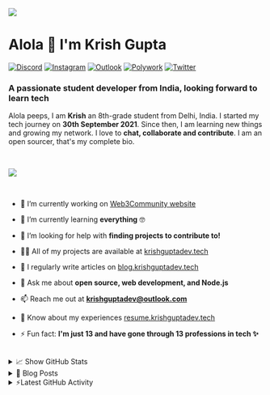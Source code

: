 ![](https://github.com/krishguptadev/krishguptadev/raw/main/banner.png)

# Alola 👋 I'm Krish Gupta

[![Discord](https://img.shields.io/badge/CodeEmAll%20Community%0A-%237289DA.svg?style=for-the-badge&logo=discord&logoColor=white)](https://krish.ninja/discord)
[![Instagram](https://img.shields.io/badge/%40krishguptadev%0A-%23E4405F.svg?style=for-the-badge&logo=Instagram&logoColor=white)](https://www.instagram.com/krishguptadev)
[![Outlook](https://img.shields.io/badge/E%20Mail-0078D4?style=for-the-badge&logo=microsoft-outlook&logoColor=white)](mailto:krishguptadev@outlook.com)
[![Polywork](https://img.shields.io/badge/Polywork-543DE0?style=for-the-badge&logo=polywork&logoColor=black)](https://poly.work/krishguptadev)
[![Twitter](https://img.shields.io/badge/%40krishguptadev-%231DA1F2.svg?style=for-the-badge&logo=Twitter&logoColor=white)](https://twitter.com/krishguptadev)

### A passionate student developer from India, looking forward to learn tech

<p>

Alola peeps, I am **Krish** an 8th-grade student from Delhi, India. I started my tech journey on **30th September 2021**. Since then, I am learning new things and growing my network. I love to **chat, collaborate and contribute**. I am an open sourcer, that's my complete bio.

</p> <br />

![](https://github-profile-trophy.vercel.app/?username=krishguptadev&row=1&theme=onedark&margin-w=15&margin-h=15&no-frame=true)

<br />
  
<p>
  
- 🔭 I’m currently working on [Web3Community website](https://github.com/web3community/web3community.github.io)

- 🌱 I’m currently learning **everything** 🤓

- 🤝 I’m looking for help with **finding projects to contribute to!**

- 👨‍💻 All of my projects are available at [krishguptadev.tech](https://krishguptadev.tech)

- 📝 I regularly write articles on [blog.krishguptadev.tech](https://blog.krishguptadev.tech)

- 💬 Ask me about **open source, web development, and Node.js**

- 📫 Reach me out at **krishguptadev@outlook.com**

- 📄 Know about my experiences [resume.krishguptadev.tech](resume.krishguptadev.tech)

- ⚡ Fun fact: **I'm just 13 and have gone through 13 professions in tech ✨**

</p> <br />

<details>
  <summary>📈 Show GitHub Stats</summary>
  <br />
  <p align="center">
  <img width="49%" src="https://github-readme-stats.vercel.app/api?username=krishguptadev&show_icons=true&locale=en&count_private=true&hide_border=true&title_color=fff&text_color=ddd&icon_color=1CADFB&bg_color=0F2D3D&include_all_commits=true" />
  <img width="49%" src="https://github-readme-streak-stats.herokuapp.com?user=krishguptadev&hide_border=true&date_format=M%20j%5B%2C%20Y%5D&background=0F2D3D&stroke=1CADFB&ring=1CADFB&fire=1CADFB&currStreakNum=FFFFFF&sideNums=FFFFFF&currStreakLabel=1CADFB&border=DDDDDD00&sideLabels=DDDDDD&dates=CCCCCC" />
</p>

<img src="https://activity-graph.herokuapp.com/graph?username=krishguptadev&bg_color=0f2d3d&color=1cadfb&line=1cadfb&point=1cadfb&area=true&hide_border=true">
</details>

<details>
  <summary>📕 Blog Posts</summary>
  <br />

<!-- BLOG-POST-LIST:START -->
- [Open Source, my experience till now.](https://blog.krishguptadev.tech/open-source-my-experience-till-now)
- [Appwrite: All you need to know](https://blog.krishguptadev.tech/appwrite-all-you-need-to-know)
<!-- BLOG-POST-LIST:END -->

</details>

<details>
  <summary>⚡Latest GitHub Activity</summary>
  <br />

<!--START_SECTION:activity-->
1. 🎉 Merged PR [#3](https://github.com/LearnWithCommunity/support/pull/3) in [LearnWithCommunity/support](https://github.com/LearnWithCommunity/support)
2. 💪 Opened PR [#3](https://github.com/LearnWithCommunity/support/pull/3) in [LearnWithCommunity/support](https://github.com/LearnWithCommunity/support)
3. 🗣 Commented on [#13](https://github.com/krishguptadev/open-source-best-practices/issues/13) in [krishguptadev/open-source-best-practices](https://github.com/krishguptadev/open-source-best-practices)
4. ❗️ Closed issue [#179](https://github.com/web3community/devprotocol.xyz/issues/179) in [web3community/devprotocol.xyz](https://github.com/web3community/devprotocol.xyz)
5. 🎉 Merged PR [#184](https://github.com/web3community/devprotocol.xyz/pull/184) in [web3community/devprotocol.xyz](https://github.com/web3community/devprotocol.xyz)
<!--END_SECTION:activity-->

</details>
